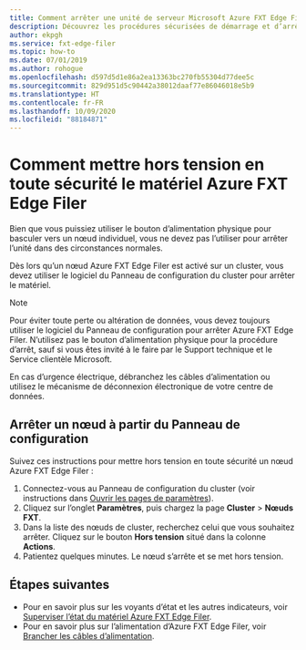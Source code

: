 ```yaml
---
title: Comment arrêter une unité de serveur Microsoft Azure FXT Edge Filer
description: Découvrez les procédures sécurisées de démarrage et d’arrêt d’un nœud Azure FXT Edge Filer à l’aide du logiciel du panneau de configuration du cluster.
author: ekpgh
ms.service: fxt-edge-filer
ms.topic: how-to
ms.date: 07/01/2019
ms.author: rohogue
ms.openlocfilehash: d597d5d1e86a2ea13363bc270fb55304d77dee5c
ms.sourcegitcommit: 829d951d5c90442a38012daaf77e86046018e5b9
ms.translationtype: HT
ms.contentlocale: fr-FR
ms.lasthandoff: 10/09/2020
ms.locfileid: "88184871"
---
```

# <a name="how-to-safely-power-off-azure-fxt-edge-filer-hardware"></a>Comment mettre hors tension en toute sécurité le matériel Azure FXT Edge Filer

Bien que vous puissiez utiliser le bouton d’alimentation physique pour basculer vers un nœud individuel, vous ne devez pas l’utiliser pour arrêter l’unité dans des circonstances normales.

Dès lors qu’un nœud Azure FXT Edge Filer est activé sur un cluster, vous devez utiliser le logiciel du Panneau de configuration du cluster pour arrêter le matériel. 

> [!NOTE] 
> Pour éviter toute perte ou altération de données, vous devez toujours utiliser le logiciel du Panneau de configuration pour arrêter Azure FXT Edge Filer. N’utilisez pas le bouton d’alimentation physique pour la procédure d’arrêt, sauf si vous êtes invité à le faire par le Support technique et le Service clientèle Microsoft.
> 
> En cas d’urgence électrique, débranchez les câbles d’alimentation ou utilisez le mécanisme de déconnexion électronique de votre centre de données.

## <a name="shut-down-a-node-from-the-control-panel"></a>Arrêter un nœud à partir du Panneau de configuration

Suivez ces instructions pour mettre hors tension en toute sécurité un nœud Azure FXT Edge Filer :

1. Connectez-vous au Panneau de configuration du cluster (voir instructions dans [Ouvrir les pages de paramètres](fxt-cluster-create.md#open-the-settings-pages)).
1. Cliquez sur l’onglet **Paramètres**, puis chargez la page **Cluster** > **Nœuds FXT**.
1. Dans la liste des nœuds de cluster, recherchez celui que vous souhaitez arrêter. Cliquez sur le bouton **Hors tension** situé dans la colonne **Actions**. 
1. Patientez quelques minutes. Le nœud s’arrête et se met hors tension.

## <a name="next-steps"></a>Étapes suivantes

* Pour en savoir plus sur les voyants d’état et les autres indicateurs, voir [Superviser l’état du matériel Azure FXT Edge Filer](fxt-monitor.md).
* Pour en savoir plus sur l’alimentation d’Azure FXT Edge Filer, voir [Brancher les câbles d’alimentation](fxt-network-power.md#connect-power-cables).
